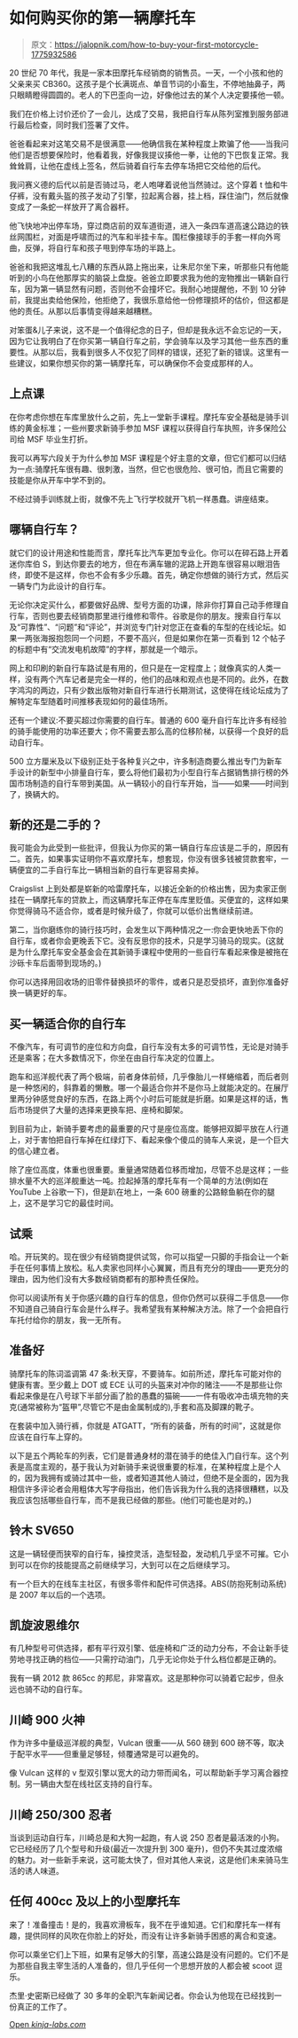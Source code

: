 # 如何购买你的第一辆摩托车

> 原文：<https://jalopnik.com/how-to-buy-your-first-motorcycle-1775932586>

20 世纪 70 年代，我是一家本田摩托车经销商的销售员。一天，一个小孩和他的父亲来买 CB360。这孩子是个长满斑点、单音节词的小畜生，不停地抽鼻子，两只眼睛瞪得圆圆的。老人的下巴歪向一边，好像他过去的某个人决定要揍他一顿。



我们在价格上讨价还价了一会儿，达成了交易，我把自行车从陈列室推到服务部进行最后检查，同时我们签署了文件。

爸爸看起来对这笔交易不是很满意——他确信我在某种程度上欺骗了他——当我问他们是否想要保险时，他看着我，好像我提议揍他一拳，让他的下巴恢复正常。我耸耸肩，让他在虚线上签名，然后骑着自行车去停车场把它交给他的后代。

我问赛义德的后代以前是否骑过马，老人咆哮着说他当然骑过。这个穿着 t 恤和牛仔裤，没有戴头盔的孩子发动了引擎，拉起离合器，挂上档，踩住油门，然后就像变成了一条蛇一样放开了离合器杆。

他飞快地冲出停车场，穿过商店前的双车道街道，进入一条四车道高速公路边的铁丝网围栏，对面是呼啸而过的汽车和半挂卡车。围栏像接球手的手套一样向外弯曲，反弹，将自行车和孩子甩到停车场的半路上。

爸爸和我把这堆乱七八糟的东西从路上拖出来，让朱尼尔坐下来，听那些只有他能听到的小鸟在他那厚实的脑袋上盘旋。爸爸立即要求我为他的宠物推出一辆新自行车，因为第一辆显然有问题，否则他不会撞坏它。我耐心地提醒他，不到 10 分钟前，我提出卖给他保险，他拒绝了，我很乐意给他一份修理损坏的估价，但这都是他的责任。从那以后事情变得越来越糟糕。

对笨蛋&儿子来说，这不是一个值得纪念的日子，但却是我永远不会忘记的一天，因为它让我明白了在你买第一辆自行车之前，学会骑车以及学习其他一些东西的重要性。从那以后，我看到很多人不仅犯了同样的错误，还犯了新的错误。这里有一些建议，如果你想买你的第一辆摩托车，可以确保你不会变成那样的人。

## 上点课

在你考虑你想在车库里放什么之前，先上一堂新手课程。摩托车安全基础是骑手训练的黄金标准；一些州要求新骑手参加 MSF 课程以获得自行车执照，许多保险公司给 MSF 毕业生打折。

我可以再写六段关于为什么参加 MSF 课程是个好主意的文章，但它们都可以归结为一点:骑摩托车很有趣、很刺激，当然，但它也很危险、很可怕，而且它需要的技能是你从开车中学不到的。

不经过骑手训练就上街，就像不先上飞行学校就开飞机一样愚蠢。讲座结束。

## 哪辆自行车？

就它们的设计用途和性能而言，摩托车比汽车更加专业化。你可以在碎石路上开着迷你库伯 S，到达你要去的地方，但在布满车辙的泥路上开跑车很容易以眼泪告终，即使不是这样，你也不会有多少乐趣。首先，确定你想做的骑行方式，然后买一辆专门为此设计的自行车。

无论你决定买什么，都要做好品牌、型号方面的功课，除非你打算自己动手修理自行车，否则也要去经销商那里进行维修和零件。谷歌是你的朋友。搜索自行车以及“可靠性”、“问题”和“评论”，并浏览专门针对您正在查看的车型的在线论坛。如果一两张海报抱怨同一个问题，不要不高兴，但是如果你在第一页看到 12 个帖子的标题中有“交流发电机故障”的字样，那就是一个暗示。

网上和印刷的新自行车路试是有用的，但只是在一定程度上；就像真实的人类一样，没有两个汽车记者是完全一样的，他们的品味和观点也是不同的。此外，在数字鸿沟的两边，只有少数出版物对新自行车进行长期测试，这使得在线论坛成为了解特定车型随着时间推移表现如何的最佳场所。

还有一个建议:不要买超过你需要的自行车。普通的 600 毫升自行车比许多有经验的骑手能使用的功率还要大；你不需要去那么高的位移阶梯，以获得一个良好的启动自行车。

500 立方厘米及以下级别正处于各种复兴之中，许多制造商要么推出专门为新车手设计的新型中小排量自行车，要么将他们最初为小型自行车占据销售排行榜的外国市场制造的自行车带到美国。从一辆较小的自行车开始，当——如果——时间到了，换辆大的。

## 新的还是二手的？

我可能会为此受到一些批评，但我认为你买的第一辆自行车应该是二手的，原因有二。首先，如果事实证明你不喜欢摩托车，想套现，你没有很多钱被贷款套牢，一辆便宜的二手自行车比一辆相当新的自行车更容易卖掉。

Craigslist 上到处都是崭新的哈雷摩托车，以接近全新的价格出售，因为卖家正倒挂在一辆摩托车的贷款上，而这辆摩托车正停在车库里贬值。买便宜的，这样如果你觉得骑马不适合你，或者是时候升级了，你就可以低价出售继续前进。

第二，当你磨练你的骑行技巧时，会发生以下两种情况之一:你会更快地丢下你的自行车，或者你会更晚丢下它。没有反思你的技术，只是学习骑马的现实。(这就是为什么摩托车安全基金会在其新骑手课程中使用的一些自行车看起来像是被拖在沙砾卡车后面带到现场的。)

你可以选择用回收场的旧零件替换损坏的零件，或者只是忍受损坏，直到你准备好换一辆更好的车。

## 买一辆适合你的自行车

不像汽车，有可调节的座位和方向盘，自行车没有太多的可调节性，无论是对骑手还是乘客；在大多数情况下，你坐在由自行车决定的位置上。

跑车和巡洋舰代表了两个极端，前者身体前倾，几乎像胎儿一样蜷缩着，而后者则是一种悠闲的，斜靠着的懒散。哪一个最适合你并不是你马上就能决定的。在展厅里两分钟感觉良好的东西，在路上两个小时后可能就是折磨。如果是这样的话，售后市场提供了大量的选择来更换车把、座椅和脚架。

到目前为止，新骑手要考虑的最重要的尺寸是座位高度。能够把双脚平放在人行道上，对于害怕把自行车掉在红绿灯下、看起来像个傻瓜的骑车人来说，是一个巨大的信心建立者。

除了座位高度，体重也很重要。重量通常随着位移而增加，尽管不总是这样；一些排水量不大的巡洋舰重达一吨。捡起掉落的摩托车有一个简单的方法(例如在 YouTube 上谷歌一下)，但是趴在地上，一条 600 磅重的公路鲸鱼躺在你的腿上，这不是学习它的最佳时间。

## 试乘

哈。开玩笑的。现在很少有经销商提供试驾，你可以指望一只脚的手指会让一个新手在任何事情上放松。私人卖家也同样小心翼翼，而且有充分的理由——更充分的理由，因为他们没有大多数经销商都有的那种责任保险。

你可以阅读所有关于你感兴趣的自行车的信息，但你仍然可以获得二手信息——你不知道自己骑自行车会是什么样子。我希望我有某种解决方法。除了一个会把自行车托付给你的朋友，我一无所有。

## 准备好

骑摩托车的陈词滥调第 47 条:秋天穿，不要骑车。如前所述，摩托车可能对你的健康有害。至少戴上 DOT 或 ECE 认可的头盔来对冲你的赌注——不是那些让你看起来像是在八号球下半部分画了脸的愚蠢的猫碗——一件有吸收冲击填充物的夹克(通常被称为“盔甲”,尽管它不是由金属制成的),手套和高及脚踝的靴子。

在套装中加入骑行裤，你就是 ATGATT，“所有的装备，所有的时间”，这就是你应该在自行车上穿的。

以下是五个两轮车的列表，它们是普通身材的潜在骑手的绝佳入门自行车。这个列表是高度主观的，基于我认为对新骑手来说很重要的标准，在某种程度上是个人的，因为我拥有或骑过其中一些，或者知道其他人骑过，但绝不是全面的，因为我相信许多评论者会用粗体大写字母指出，他们告诉我为什么我的选择很糟糕，以及我应该包括哪些自行车，而不是我已经做的那些。(他们可能也是对的。)

## 铃木 SV650

这是一辆轻便而狭窄的自行车，操控灵活，造型轻盈，发动机几乎坚不可摧。它小到可以在你的技能提高之前继续学习，大到可以在之后继续学习。

有一个巨大的在线车主社区，有很多零件和配件可供选择。ABS(防抱死制动系统)是 2007 年以后的一个选项。

## 凯旋波恩维尔

有几种型号可供选择，都有平行双引擎、低座椅和广泛的动力分布，不会让新手徒劳地寻找正确的档位——只需拧动油门，几乎无论你处于什么档位都是正确的。

我有一辆 2012 款 865cc 的邦尼，非常喜欢。这是那种你可以骑着它起步，但永远也骑不动的自行车。

## 川崎 900 火神

作为许多中量级巡洋舰的典型，Vulcan 很重——从 560 磅到 600 磅不等，取决于配平水平——但重量足够轻，倾覆通常是可以避免的。

像 Vulcan 这样的 v 型双引擎以宽大的动力带而闻名，可以帮助新手学习离合器控制。另一辆由大型在线社区支持的自行车。

## 川崎 250/300 忍者

当谈到运动自行车，川崎总是和大狗一起跑，有人说 250 忍者是最活泼的小狗。它已经经历了几个型号和升级(最近一次提升到 300 毫升)，但仍不失其过度浓缩的魅力。对一些新手来说，这可能太快了，但对其他人来说，这是他们未来骑马生活的诱人味道。

## 任何 400cc 及以上的小型摩托车

来了！准备撞击！是的，我喜欢滑板车，我不在乎谁知道。它们和摩托车一样有趣，提供同样的风吹在你脸上的好处，而没有让许多新骑手困惑的离合和变速。

你可以乘坐它们上下班，如果有足够大的引擎，高速公路是没有问题的。它们不是为那些自我主宰生活的人准备的，但几乎任何一个思想开放的人都会被 scoot 逗乐。

杰里·史密斯已经做了 30 多年的全职汽车新闻记者。你会认为他现在已经找到一份真正的工作了。

[Open *kinja-labs.com*](http://kinja-labs.com/related-widget/?posts=1596858706,1774920878,1726042532&title=Recommended%20stories)
